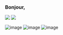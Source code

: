 ### Bonjour, 

<img src="https://github-readme-stats.vercel.app/api?username=Cleboost&theme=white&show_icons=true">
<img src="https://github-readme-stats.vercel.app/api/top-langs/?username=Cleboost&theme=white&layout=compact">


![image](https://user-images.githubusercontent.com/61158869/152136133-da0ecec5-7ede-4916-8853-a56e3420c502.png)  ![image](https://user-images.githubusercontent.com/61158869/152136159-7d636840-c464-4ff3-9824-20d23eeb1013.png)  ![image](https://user-images.githubusercontent.com/61158869/152136264-9d60055a-77b2-4395-89f6-af5e012a5a4c.png)


<!--
**Cleboost/Cleboost** is a ✨ _special_ ✨ repository because its `README.md` (this file) appears on your GitHub profile.

Here are some ideas to get you started:

- 🔭 I’m currently working on ...
- 🌱 I’m currently learning ...
- 👯 I’m looking to collaborate on ...
- 🤔 I’m looking for help with ...
- 💬 Ask me about ...
- 📫 How to reach me: ...
- 😄 Pronouns: ...
- ⚡ Fun fact: ...
-->
